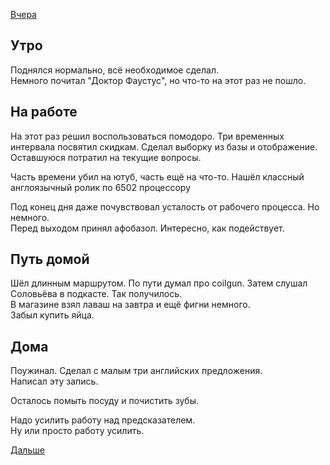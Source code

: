 [Вчера](2019.09.16.md)

## Утро
Поднялся нормально, всё необходимое сделал.  
Немного почитал "Доктор Фаустус", но что-то на этот раз не пошло.
## На работе
На этот раз решил воспользоваться помодоро. Три временных интервала посвятил скидкам. Сделал выборку из базы и отображение.  
Оставшуюся потратил на текущие вопросы.

Часть времени убил на ютуб, часть ещё на что-то.
Нашёл классный англоязычный ролик по 6502 процессору

Под конец дня даже почувствовал усталость от рабочего процесса. Но немного.  
Перед выходом принял афобазол. Интересно, как подействует.
## Путь домой
Шёл длинным маршрутом. По пути думал про coilgun. Затем слушал Соловьёва в подкасте. Так получилось.  
В магазине взял лаваш на завтра и ещё фигни немного.  
Забыл купить яйца.
## Дома
Поужинал. Сделал с малым три английских предложения.  
Написал эту запись.

Осталось помыть посуду и почистить зубы.

Надо усилить работу над предсказателем.  
Ну или просто работу усилить.

[Дальше](2019.09.18.md)
